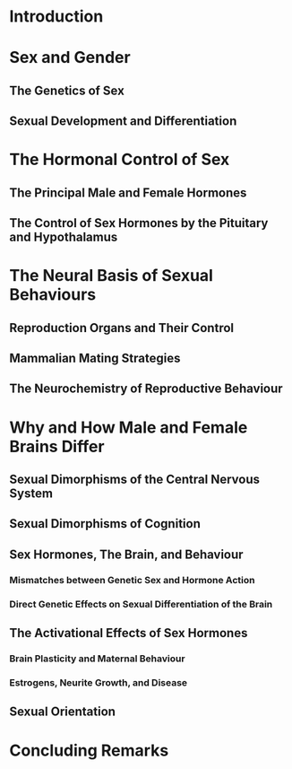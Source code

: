 # Introduction

# Sex and Gender

## The Genetics of Sex
## Sexual Development and Differentiation
# The Hormonal Control of Sex
## The Principal Male and Female Hormones
## The Control of Sex Hormones by the Pituitary and Hypothalamus
# The Neural Basis of Sexual Behaviours
## Reproduction Organs and Their Control
## Mammalian Mating Strategies
## The Neurochemistry of Reproductive Behaviour

# Why and How Male and Female Brains Differ

## Sexual Dimorphisms of the Central Nervous System
## Sexual Dimorphisms of Cognition
## Sex Hormones, The Brain, and Behaviour
### Mismatches between Genetic Sex and Hormone Action

### Direct Genetic Effects on Sexual Differentiation of the Brain
## The Activational Effects of Sex Hormones
### Brain Plasticity and Maternal Behaviour
### Estrogens, Neurite Growth, and Disease
## Sexual Orientation
# Concluding Remarks